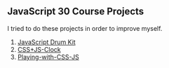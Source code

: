 ##                                          JavaScript 30 Course Projects

I tried to do these projects in order to improve myself.


01. [JavaScript Drum Kit](https://github.com/MMKaragoz/JavaScript30/tree/main/01-Drum-Kit)
02. [CSS+JS-Clock](https://github.com/MMKaragoz/JavaScript30/tree/main/02-CSS%2BJS-Clock)
03. [Playing-with-CSS-JS](https://github.com/MMKaragoz/JavaScript30/tree/main/03-Playing-with-CSS-JS)
